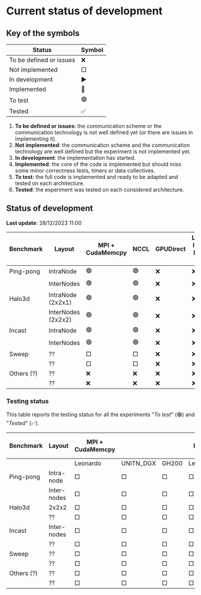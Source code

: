 # Current status of development

## Key of the symbols

| Status                       | Symbol  |
|------------------------------|---------|
| To be defined or issues      | ❌      |
| Not implemented              | □       |
| In development               | ▶       |
| Implemented                  | 🔵      |
| To test                      | 🟢      |
| Tested                       | ✅      |

1. **To be defined or issues**: the communication scheme or the communication technology is not well defined yet (or there are issues in implementing it).
2. **Not implemented**: the communication scheme and the communication technology are well defined but the experiment is not implemented yet.
3. **In development**: the implementation has started.
4. **Implemented**: the core of the code is implemented but should miss some minor correctness tests, timers or data collectives.
5. **To test**: the full code is implemented and ready to be adapted and tested on each architecture.
6. **Tested**: the experiment was tested on each considered architecture.

## Status of development
**Last update**: 28/12/2023 11:00

| Benchmark   | Layout              | MPI + CudaMemcpy | NCCL            | GPUDirect       | Low-level NV-link |
|-------------|---------------------|------------------|-----------------|-----------------|-------------------|
| Ping-pong   | IntraNode           | 🟢               | 🟢               | ❌              | ❌                |
|             | InterNodes          | 🟢               | 🟢               | ❌              | ❌                |
| Halo3d      | IntraNode  (2x2x1)  | 🟢               | 🟢               | ❌              | ❌                |
|             | InterNodes (2x2x2)  | 🟢               | 🟢               | ❌              | ❌                |
| Incast      | IntraNode           | 🟢               | 🟢               | ❌              | ❌                |
|             | InterNodes          | 🟢               | 🟢               | ❌              | ❌                |
| Sweep       | ??                  | □                | □               | ❌              | ❌                |
|             | ??                  | □                | □               | ❌              | ❌                |
| Others (?)  | ??                  | ❌               | ❌               | ❌              | ❌                |
|             | ??                  | ❌               | ❌               | ❌              | ❌                |

### Testing status

This table reports the testing status for all the experiments "*To test*" (🟢) and "*Tested*" (✅).

| Benchmark   | Layout       | MPI + CudaMemcpy |  |  | NCCL |  |  | GPUDirect |  |  | Low-level NV-link |  |  |
|-------------|--------------|----------|-----------|-------|----------|-----------|-------|-----------|----------|-------|----------|-----------|-------|
|             |              | Leonardo | UNITN_DGX | GH200 | Leonardo | UNITN_DGX | GH200 | Leonardo | UNITN_DGX | GH200 | Leonardo | UNITN_DGX | GH200 |
| Ping-pong   | Intra-node   | □        | □         | □     | □        | □         | □     | □         | □        | □     | □        | □         | □     |
|             | Inter-nodes  | □        | □         | □     | □        | □         | □     | □         | □        | □     | □        | □         | □     |
| Halo3d      | 2x2x2        | □        | □         | □     | □        | □         | □     | □         | □        | □     | □        | □         | □     |
|             | ??           | □        | □         | □     | □        | □         | □     | □         | □        | □     | □        | □         | □     |
| Incast      | Inter-nodes  | □        | □         | □     | □        | □         | □     | □         | □        | □     | □        | □         | □     |
|             | ??           | □        | □         | □     | □        | □         | □     | □         | □        | □     | □        | □         | □     |
| Sweep       | ??           | □        | □         | □     | □        | □         | □     | □         | □        | □     | □        | □         | □     |
|             | ??           | □        | □         | □     | □        | □         | □     | □         | □        | □     | □        | □         | □     |
| Others (?)  | ??           | □        | □         | □     | □        | □         | □     | □         | □        | □     | □        | □         | □     |
|             | ??           | □        | □         | □     | □        | □         | □     | □         | □        | □     | □        | □         | □     |



